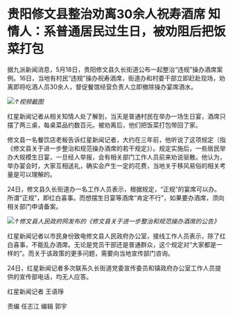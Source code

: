 # 贵阳修文县整治劝离30余人祝寿酒席 知情人：系普通居民过生日，被劝阻后把饭菜打包

据九派新闻消息，5月18日，贵阳修文县久长街道公布一起整治“违规”操办酒席案例。16日，当地有村民“违规”操办祝寿酒席，街道办和村委干部立即赶赴现场，劝离即将吃酒人员30余人，督促餐馆经营负责人立即撤除操办宴席酒水。

![](https://inews.gtimg.com/om_bt/OrPjDrENItIDla7mwNLtklL7kdJVrAtF-X3vvWvAFUJ_kAA/1000)_↑视频截图_

红星新闻记者从相关知情人处了解到，当天是普通村民在举办一场生日宴，酒席只摆了两三桌，每桌菜品约数百元。被劝离后，他们把饭菜打包带回了家。

修文县一名餐饮店老板告诉红星新闻记者，大约在三年前，他听说了这项规定（指《修文县关于进一步整治和规范操办酒席的若干规定》）。规定实施后，一些居民举办大规模生日宴，一旦经人举报，会有相关部门工作人员前来劝说驱散。他认为，举办宴会时，大家互相送礼，确实会产生一定的花费，当地关于移风易俗的相关考量是可以理解的。

24日，修文县久长街道办一名工作人员表示，根据规定，“正规”的宴席可以办。所谓“正规”，即红白喜事。而想摆生日宴等酒席“肯定不行”，如果要办酒席，须向相关部门申请备案。

![](https://inews.gtimg.com/om_bt/ODCaCSvmf4xWO3GDBE3kFJAfIL5mFP1lBCDJD7mX5FarwAA/1000)_↑修文县人民政府网发布的《修文县关于进一步整治和规范操办酒席的公告》_

红星新闻记者以市民身份致电修文县人民政府办公室，接线工作人员表示，除了红白喜事，不能乱办酒席。无论是党员干部还是普通群众，这个规定对“大家都是一样的”。而关于该政策的更多问题，需要向当地宣传部门咨询。

24日，红星新闻记者多次联系久长街道党委宣传委员和镇政府办公室工作人员提供的宣传部电话，均无人应答。

红星新闻记者 王语琤

责编 任志江 编辑 郭宇

